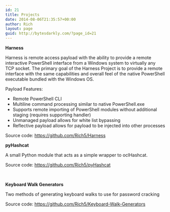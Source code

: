 ```yaml
---
id: 21
title: Projects
date: 2014-08-06T21:35:57+00:00
author: Rich
layout: page
guid: http://bytesdarkly.com/?page_id=21
---
```

**Harness**

Harness is remote access payload with the ability to provide a remote interactive PowerShell interface from a Windows system to virtually any TCP socket. The primary goal of the Harness Project is to provide a remote interface with the same capabilities and overall feel of the native PowerShell executable bundled with the Windows OS.

Payload Features:

  * Remote PowerShell CLI
  * Multiline command processing similar to native PowerShell.exe
  * Supports remote importing of PowerShell modules without additional staging (requires supporting handler)
  * Unmanaged payload allows for white list bypassing
  * Reflective payload allows for payload to be injected into other processes

Source code: <https://github.com/Rich5/Harness>

**pyHashcat**

A small Python module that acts as a simple wrapper to oclHashcat.

Source code: <a title="https://github.com/Rich5/pyHashcat" href="https://github.com/Rich5/pyHashcat" target="_blank">https://github.com/Rich5/pyHashcat</a>

&nbsp;

**Keyboard Walk Generators**

Two methods of generating keyboard walks to use for password cracking

Source code: <a title="https://github.com/Rich5/Keyboard-Walk-Generators" href="https://github.com/Rich5/Keyboard-Walk-Generators" target="_blank">https://github.com/Rich5/Keyboard-Walk-Generators</a>